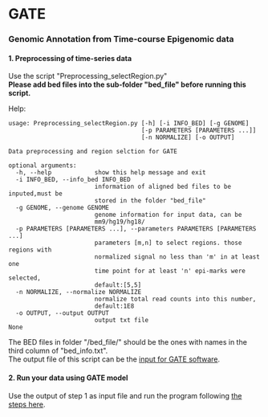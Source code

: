 GATE
====

### Genomic Annotation from Time-course Epigenomic data 

#### 1. Preprocessing of time-series data

Use the script "Preprocessing\_selectRegion.py"  
__Please add bed files into the sub-folder "bed_file" before running this script.__  

  Help:
```
usage: Preprocessing_selectRegion.py [-h] [-i INFO_BED] [-g GENOME]
                                     [-p PARAMETERS [PARAMETERS ...]]
                                     [-n NORMALIZE] [-o OUTPUT]

Data preprocessing and region selction for GATE

optional arguments:
  -h, --help            show this help message and exit
  -i INFO_BED, --info_bed INFO_BED
                        information of aligned bed files to be inputed,must be
                        stored in the folder "bed_file"
  -g GENOME, --genome GENOME
                        genome information for input data, can be
                        mm9/hg19/hg18/
  -p PARAMETERS [PARAMETERS ...], --parameters PARAMETERS [PARAMETERS ...]
                        parameters [m,n] to select regions. those regions with
                        normalized signal no less than 'm' in at least one
                        time point for at least 'n' epi-marks were selected,
                        default:[5,5]
  -n NORMALIZE, --normalize NORMALIZE
                        normalize total read counts into this number,
                        default:1E8
  -o OUTPUT, --output OUTPUT
                        output txt file
None
```
The BED files in folder "/bed_file/" should be the ones with names in the third column of "bed_info.txt".  
The output file of this script can be the [input for GATE software](http://systemsbio.ucsd.edu/GATE/Input.htm).

#### 2. Run your data using GATE model
Use the output of step 1 as input file and run the program following [the steps here](http://systemsbio.ucsd.edu/GATE/Usage.htm).
